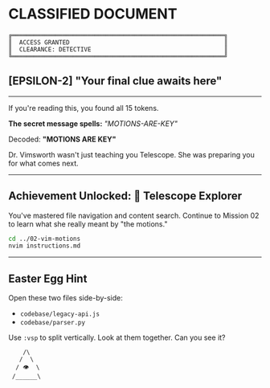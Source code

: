 # CLASSIFIED DOCUMENT

```
╔═══════════════════════════════════════════════════════════╗
║  ACCESS GRANTED                                           ║
║  CLEARANCE: DETECTIVE                                     ║
╚═══════════════════════════════════════════════════════════╝
```

## [EPSILON-2] "Your final clue awaits here"

---

If you're reading this, you found all 15 tokens.

**The secret message spells:**
*"MOTIONS-ARE-KEY"*

Decoded: **"MOTIONS ARE KEY"**

Dr. Vimsworth wasn't just teaching you Telescope.
She was preparing you for what comes next.

---

## Achievement Unlocked: 🔭 Telescope Explorer

You've mastered file navigation and content search.
Continue to Mission 02 to learn what she really meant by "the motions."

```bash
cd ../02-vim-motions
nvim instructions.md
```

---

## Easter Egg Hint

Open these two files side-by-side:
- `codebase/legacy-api.js`
- `codebase/parser.py`

Use `:vsp` to split vertically. Look at them together.
Can you see it?

```
    /\
   /  \
  / 👁️  \
 /______\
```